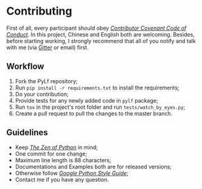 # Contributing
First of all, every participant should obey [_Contributor Covenant Code of Conduct_](CODE_OF_CONDUCT.md).
In this project, Chinese and English both are welcoming. Besides, before starting
working, I strongly recommend that all of you notify and talk with me (via [Gitter](https://gitter.im/Python-PyLf/PyLf)
or email) first.


## Workflow
1. Fork the PyLf repository;
2. Run `pip install -r requirements.txt` to install the requirements;
3. Do your contribution;
4. Provide tests for any newly added code in `pylf` package;
5. Run `tox` in the project's root folder and run `tests/watch_by_eyes.py`;
6. Create a pull request to pull the changes to the master branch.


## Guidelines
* Keep [_The Zen of Python_](https://www.python.org/dev/peps/pep-0020/#the-zen-of-python)
in mind;
* One commit for one change;
* Maximum line length is 88 characters;
* Documentations and Examples both are for released versions; 
* Otherwise follow [_Google Python Style Guide_](https://github.com/google/styleguide/blob/gh-pages/pyguide.md#google-python-style-guide);
* Contact me if you have any question.
